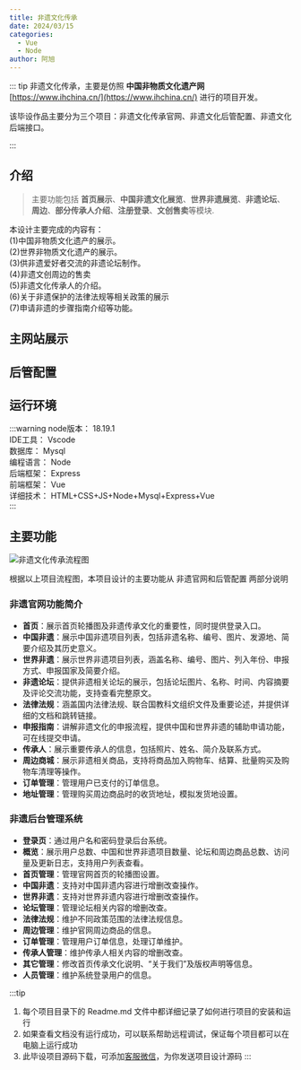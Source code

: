 ```yaml
---
title: 非遗文化传承
date: 2024/03/15
categories:
  - Vue
  - Node
author: 阿旭
---
```


::: tip
非遗文化传承，主要是仿照 **中国非物质文化遗产网** [https://www.ihchina.cn/](https://www.ihchina.cn/) 进行的项目开发。

该毕设作品主要分为三个项目：非遗文化传承官网、非遗文化后管配置、非遗文化后端接口。

:::

## 介绍

> 主要功能包括 **首页展示**、**中国非遗文化展览**、**世界非遗展览**、**非遗论坛**、**周边**、**部分传承人介绍**、**注册登录**、**文创售卖**等模块.

本设计主要完成的内容有：  
(1)中国非物质文化遗产的展示。  
(2)世界非物质文化遗产的展示。  
(3)供非遗爱好者交流的非遗论坛制作。  
(4)非遗文创周边的售卖  
(5)非遗文化传承人的介绍。  
(6)关于非遗保护的法律法规等相关政策的展示  
(7)申请非遗的步骤指南介绍等功能。


## 主网站展示

<Swiper :items="['https://img.liugezhou.online/bishe/feiyi/web-index.jpg','https://img.liugezhou.online/bishe/feiyi/web-zgfy.jpg','https://img.liugezhou.online/bishe/feiyi/web-sjfy.jpg','https://img.liugezhou.online/bishe/feiyi/web-fylt.jpg','https://img.liugezhou.online/bishe/feiyi/web-flfg.jpg','https://img.liugezhou.online/bishe/feiyi/web-sbzn.jpg','https://img.liugezhou.online/bishe/feiyi/web-ccr.jpg','https://img.liugezhou.online/bishe/feiyi/web-zhoubian.jpg','https://img.liugezhou.online/bishe/feiyi/web-ddgl.jpg','https://img.liugezhou.online/bishe/feiyi/web-dzgl.jpg']"/>

## 后管配置

<Swiper :items="['https://img.liugezhou.online/bishe/feiyi/admin-login.jpg','https://img.liugezhou.online/bishe/feiyi/admin-index.jpg','https://img.liugezhou.online/bishe/feiyi/admin-zgfy.jpg','https://img.liugezhou.online/bishe/feiyi/admin-sjfy.jpg','https://img.liugezhou.online/bishe/feiyi/admin-ltgl.jpg','https://img.liugezhou.online/bishe/feiyi/admin-flfg.jpg','https://img.liugezhou.online/bishe/feiyi/admin-zbgl.jpg','https://img.liugezhou.online/bishe/feiyi/admin-ddgl.jpg','https://img.liugezhou.online/bishe/feiyi/admin-ccrgl.jpg','https://img.liugezhou.online/bishe/feiyi/admin-qtgl.jpg','https://img.liugezhou.online/bishe/feiyi/admin-rygl.jpg']"/>

## 运行环境
:::warning
node版本： 18.19.1    
IDE工具：   Vscode   
数据库：     Mysql   
编程语言：  Node    
后端框架： Express    
前端框架： Vue     
详细技术： HTML+CSS+JS+Node+Mysql+Express+Vue     
:::

## 主要功能

![非遗文化传承流程图](https://img.liugezhou.online/bishe/feiyi/1.jpg)

根据以上项目流程图，本项目设计的主要功能从 非遗官网和后管配置 两部分说明

### 非遗官网功能简介
- **首页**：展示首页轮播图及非遗传承文化的重要性，同时提供登录入口。
- **中国非遗**：展示中国非遗项目列表，包括非遗名称、编号、图片、发源地、简要介绍及其历史意义。
- **世界非遗**：展示世界非遗项目列表，涵盖名称、编号、图片、列入年份、申报方式、申报国家及简要介绍。
- **非遗论坛**：提供非遗相关论坛的展示，包括论坛图片、名称、时间、内容摘要及评论交流功能，支持查看完整原文。
- **法律法规**：涵盖国内法律法规、联合国教科文组织文件及重要论述，并提供详细的文档和跳转链接。
- **申报指南**：讲解非遗文化的申报流程，提供中国和世界非遗的辅助申请功能，可在线提交申请。
- **传承人**：展示重要传承人的信息，包括照片、姓名、简介及联系方式。
- **周边商城**：展示非遗相关商品，支持将商品加入购物车、结算、批量购买及购物车清理等操作。
- **订单管理**：管理用户已支付的订单信息。
- **地址管理**：管理购买周边商品时的收货地址，模拟发货地设置。

### 非遗后台管理系统
- **登录页**：通过用户名和密码登录后台系统。
- **概览**：展示用户总数、中国和世界非遗项目数量、论坛和周边商品总数、访问量及更新日志，支持用户列表查看。
- **首页管理**：管理官网首页的轮播图设置。
- **中国非遗**：支持对中国非遗内容进行增删改查操作。
- **世界非遗**：支持对世界非遗内容进行增删改查操作。
- **论坛管理**：管理论坛相关内容的增删改查。
- **法律法规**：维护不同政策范围的法律法规信息。
- **周边管理**：维护官网周边商品的信息。
- **订单管理**：管理用户订单信息，处理订单维护。
- **传承人管理**：维护传承人相关内容的增删改查。
- **其它管理**：修改首页传承文化说明、“关于我们”及版权声明等信息。
- **人员管理**：维护系统登录用户的信息。

:::tip
1. 每个项目目录下的 Readme.md 文件中都详细记录了如何进行项目的安装和运行
2. 如果查看文档没有运行成功，可以联系帮助远程调试，保证每个项目都可以在电脑上运行成功
3. 此毕设项目源码下载，可添加[客服微信](https://jsd.cdn.zzko.cn/gh/liugezhou/picx-images-hosting@master/bishe/liugezhou.webp)，为你发送项目设计源码
:::


